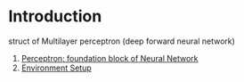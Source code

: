 # Introduction


struct of Multilayer perceptron (deep forward neural network)


1. [Perceptron: foundation block of Neural Network](/02/Perceptron.html)
2. [Environment Setup](/02/Iris.html)